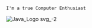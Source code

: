                                                                                              I'm a true Computer Enthusiast




![Java_Logo svg_-2](https://github.com/svetlanasieber/svetlanasieber/assets/135451084/c110e6e0-cff4-4c83-a86d-6c30380493a7)

                                













